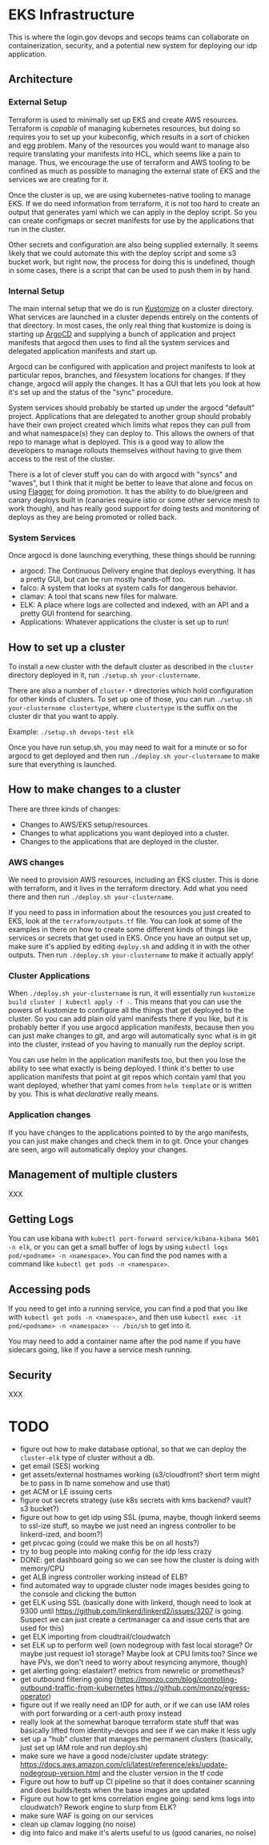# EKS Infrastructure

This is where the login.gov devops and secops teams can collaborate on containerization,
security, and a potential new system for deploying our idp application.

## Architecture

### External Setup

Terraform is used to minimally set up EKS and create AWS resources.
Terraform is _capable_ of managing kubernetes resources, but doing so requires you to set up your
kubeconfig, which results in a sort of chicken and egg problem.  Many of the resources you would want
to manage also require translating your manifests into HCL, which seems like a pain to manage.
Thus, we encourage the use of terraform and AWS tooling to be confined as much as possible to managing
the external state of EKS and the services we are creating for it.

Once the cluster is up, we are using kubernetes-native tooling to manage EKS.  If we do need
information from terraform, it is not too hard to create an output that generates yaml which we
can apply in the deploy script.  So you can create configmaps or secret manifests for use by the
applications that run in the cluster.

Other secrets and configuration are also being supplied externally.  It seems likely that we could
automate this with the deploy script and some s3 bucket work, but right now, the process for
doing this is undefined, though in some cases, there is a script that can be used to push
them in by hand.

### Internal Setup

The main internal setup that we do is run [Kustomize](https://kubernetes-sigs.github.io/kustomize/)
on a cluster directory.  What services are launched in a cluster depends entirely on the contents of
that directory.  In most cases, the only real thing that kustomize is doing is starting up
[ArgoCD](https://argoproj.github.io/argo-cd/) and supplying a bunch of application and project
manifests that argocd then uses to find all the system services and delegated application manifests
and start up.

Argocd can be configured with application and project manifests to look at particular repos, branches,
and filesystem locations for changes.  If they change, argocd will apply the changes.  It has a
GUI that lets you look at how it's set up and the status of the "sync" procedure.

System services should probably be started up under the argocd "default" project.  Applications that
are delegated to another group should probably have their own project created which limits what repos
they can pull from and what namespace(s) they can deploy to.  This allows the owners of that repo to
manage what is deployed.  This is a good way to allow the developers to manage rollouts themselves
without having to give them access to the rest of the cluster.

There is a lot of clever stuff you can do with argocd with "syncs" and "waves", but I think that it
might be better to leave that alone and focus on using [Flagger](https://github.com/weaveworks/flagger/)
for doing promotion.  It has the ability to do blue/green and canary deploys built in (canaries require
istio or some other service mesh to work though), and has really good support for doing tests and
monitoring of deploys as they are being promoted or rolled back.

### System Services

Once argocd is done launching everything, these things should be running:
* argocd:  The Continuous Delivery engine that deploys everything.  It has a pretty GUI, but can be run mostly hands-off too.
* falco:  A system that looks at system calls for dangerous behavior.
* clamav:  A tool that scans new files for malware.
* ELK:  A place where logs are collected and indexed, with an API and a pretty GUI frontend for searching.
* Applications:  Whatever applications the cluster is set up to run!

## How to set up a cluster

To install a new cluster with the default cluster as described in the `cluster` directory deployed in it,
run `./setup.sh your-clustername`.

There are also a number of `cluster-*` directories which hold configuration for other kinds
of clusters.  To set up one of those, you can run `./setup.sh your-clustername clustertype`,
where `clustertype` is the suffix on the cluster dir that you want to apply.

Example:  `./setup.sh devops-test elk`

Once you have run setup.sh, you may need to wait for a minute or so for argocd to get deployed and then run
`./deploy.sh your-clustername` to make sure that everything is launched.

## How to make changes to a cluster

There are three kinds of changes:
* Changes to AWS/EKS setup/resources.
* Changes to what applications you want deployed into a cluster.
* Changes to the applications that are deployed in the cluster.

### AWS changes

We need to provision AWS resources, including an EKS cluster.  This is done with terraform, and
it lives in the terraform directory.  Add what you need there and then run
`./deploy.sh your-clustername`.

If you need to pass in information about the resources you just created to EKS, look at the
`terraform/outputs.tf` file.  You can look at some of the examples in there on how to create
some different kinds of things like services or secrets that get used in EKS.  Once you have
an output set up, make sure it's applied by editing `deploy.sh` and adding it in with the
other outputs.  Then run `./deploy.sh your-clustername` to make it actually apply!

### Cluster Applications

When `./deploy.sh your-clustername` is run, it will essentially run `kustomize build cluster | kubectl apply -f -`.
This means that you can use the powers of kustomize to configure all the things that get deployed
to the cluster.  So you can add plain old yaml manifests there if you like, but it is probably better if
you use argocd application manifests, because then you can just make changes to git, and argo will automatically
sync what is in git into the cluster, instead of you having to manually run the deploy script.

You can use helm in the application manifests too, but then you lose the ability to see what exactly is
being deployed.  I think it's better to use application manifests that point at git repos which contain
yaml that you want deployed, whether that yaml comes from `helm template` or is written by you.
This is what _declarative_ really means.

### Application changes

If you have changes to the applications pointed to by the argo manifests, you can just make
changes and check them in to git.  Once your changes are seen, argo will automatically deploy
your changes.

## Management of multiple clusters

XXX

## Getting Logs

You can use kibana with `kubectl port-forward service/kibana-kibana 5601 -n elk`, or you can
get a small buffer of logs by using `kubectl logs pod/<podname> -n <namespace>`.  You can find
the pod names with a command like `kubectl get pods -n <namespace>`.

## Accessing pods

If you need to get into a running service, you can find a pod that you like with
`kubectl get pods -n <namespace>`, and then use
`kubectl exec -it pod/<podname> -n <namespace> -- /bin/sh` to get into it.

You may need to add a container name after the pod name if you have sidecars going, like
if you have a service mesh running.

## Security

XXX

# TODO
* figure out how to make database optional, so that we can deploy the `cluster-elk` type of cluster without a db.
* get email (SES) working
* get assets/external hostnames working (s3/cloudfront? short term might be to pass in lb name somehow and use that)
* get ACM or LE issuing certs
* figure out secrets strategy (use k8s secrets with kms backend?  vault?  s3 bucket?)
* figure out how to get idp using SSL (puma, maybe, though linkerd seems to ssl-ize stuff, so maybe we just need an ingress controller to be linkerd-ized, and boom?)
* get pivcac going (could we make this be on all hosts?)
* try to bug people into making config for the idp less crazy
* DONE:  get dashboard going so we can see how the cluster is doing with memory/CPU
* get ALB ingress controller working instead of ELB?
* find automated way to upgrade cluster node images besides going to the console and clicking the button
* get ELK using SSL (basically done with linkerd, though need to look at 9300 until https://github.com/linkerd/linkerd2/issues/3207 is going.  Suspect we can just create a certmanager ca and issue certs that are used for this)
* get ELK importing from cloudtrail/cloudwatch
* set ELK up to perform well (own nodegroup with fast local storage? Or maybe just request io1 storage?  Maybe look at CPU limits too? Since we have PVs, we don't need to worry about resyncing anymore, though)
* get alerting going:  elastalert?  metrics from newrelic or prometheus?
* get outbound filtering going (https://monzo.com/blog/controlling-outbound-traffic-from-kubernetes https://github.com/monzo/egress-operator)
* figure out if we really need an IDP for auth, or if we can use IAM roles with port forwarding or a cert-auth proxy instead
* really look at the somewhat baroque terraform state stuff that was basically lifted from identity-devops and see if we can make it less ugly
* set up a "hub" cluster that manages the permanent clusters (basically, just set up IAM role and run deploy.sh)
* make sure we have a good node/cluster update strategy:  https://docs.aws.amazon.com/cli/latest/reference/eks/update-nodegroup-version.html and the cluster version in the tf code
* Figure out how to buff up CI pipeline so that it does container scanning and does builds/tests when the base images are updated
* Figure out how to get kms correlation engine going:  send kms logs into cloudwatch?  Rework engine to slurp from ELK?
* make sure WAF is going on our services
* clean up clamav logging (no noise)
* dig into falco and make it's alerts useful to us (good canaries, no noise)
